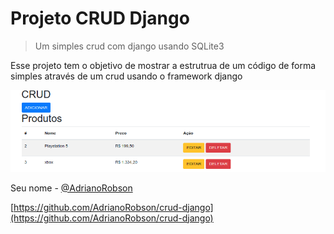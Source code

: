 # Projeto CRUD Django 

> Um simples crud com django usando SQLite3

<!-- Informações curtas sobre o projeto -->
Esse projeto tem o objetivo de mostrar a estrutrua de um código de forma simples através de um crud usando o framework django 
<!-- Fim informações curtas -->

<!-- Aqui colocamos um scress shot do projeto -->
![](crud-django.png)
<!-- Fim screen shots -->

 

 

Seu nome - [@AdrianoRobson](https:Adriano08andrade@hotmail.com)

[https://github.com/AdrianoRobson/crud-django](https://github.com/AdrianoRobson/crud-django)

<!-- Fim informações sobre o criador -->
 